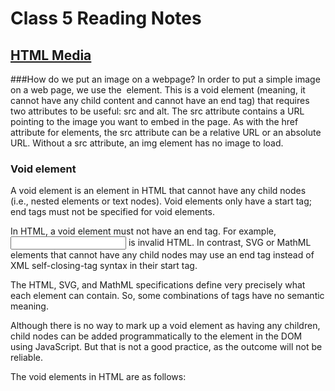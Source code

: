 # Class 5 Reading Notes
## [HTML Media](https://developer.mozilla.org/en-US/docs/Learn/HTML/Multimedia_and_embedding)

###How do we put an image on a webpage?
In order to put a simple image on a web page, we use the <img> element. 
This is a void element (meaning, it cannot have any child content and 
cannot have an end tag) that requires two attributes to be useful: src
and alt. The src attribute contains a URL pointing to the image you want 
to embed in the page. As with the href attribute for <a> elements, the src 
attribute can be a relative URL or an absolute URL. Without a src attribute, 
an img element has no image to load.

### Void element
A void element is an element in HTML that cannot have any child nodes (i.e., nested elements or text nodes). Void elements only have a start tag; end tags must not be specified for void elements.

In HTML, a void element must not have an end tag. For example, <input type="text"></input> is invalid HTML. In contrast, SVG or MathML elements that cannot have any child nodes may use an end tag instead of XML self-closing-tag syntax in their start tag.

The HTML, SVG, and MathML specifications define very precisely what each element can contain. So, some combinations of tags have no semantic meaning.

Although there is no way to mark up a void element as having any children, child nodes can be added programmatically to the element in the DOM using JavaScript. But that is not a good practice, as the outcome will not be reliable.

The void elements in HTML are as follows:

